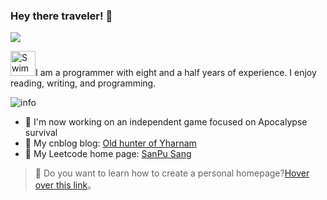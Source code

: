 ### Hey there traveler! 👋

![](https://visitor-badge.glitch.me/badge?page_id=MangoDowner.readme)

<img src="http://i.imgur.com/Cj4rMrS.gif" height="40" alt="Swimming Octocat" title="">I am a programmer with eight and a half years of experience. I enjoy reading, writing, and programming.

![info](https://github-readme-stats.vercel.app/api?username=MangoDowner&show_icons=true&count_private=true&hide=prs&theme=default_repocard)

- 🔭 I'm now working on an independent game focused on Apocalypse survival
- 📝 My cnblog blog: [Old hunter of Yharnam](https://www.cnblogs.com/laolieren/)
- 🧮 My Leetcode home page: [SanPu Sang](https://leetcode-cn.com/u/bloodborne/)

> 🤔 Do you want to learn how to create a personal homepage?[Hover over this link](https://www.zhihu.com/search?type=content&q=%E7%BE%8E%E5%8C%96%20github%20%E4%B8%AA%E4%BA%BA%E4%B8%BB%E9%A1%B5)。
